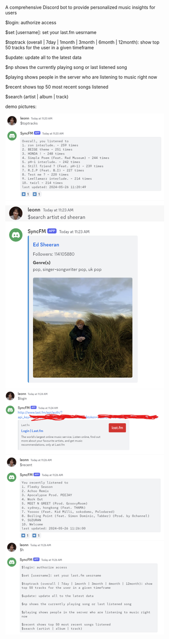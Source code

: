 A comprehensive Discord bot to provide personalized music insights for users

$login: authorize access

$set [username]: set your last.fm uesrname

$toptrack (overall | 7day | 1month | 3month | 6month | 12month): show top 50 tracks for the user in a given timeframe

$update: update all to the latest data

$np shows the currently playing song or last listened song

$playing shows people in the server who are listening to music right now

$recent shows top 50 most recent songs listened

$search (artist | album | track)

demo pictures:

![alt text](https://github.com/leon7gray/syncfmbot/blob/master/image1.png)
![alt text](https://github.com/leon7gray/syncfmbot/blob/master/image2.png)
![alt text](https://github.com/leon7gray/syncfmbot/blob/master/image3.png)
![alt text](https://github.com/leon7gray/syncfmbot/blob/master/image4.png)
![alt text](https://github.com/leon7gray/syncfmbot/blob/master/image5.png)
